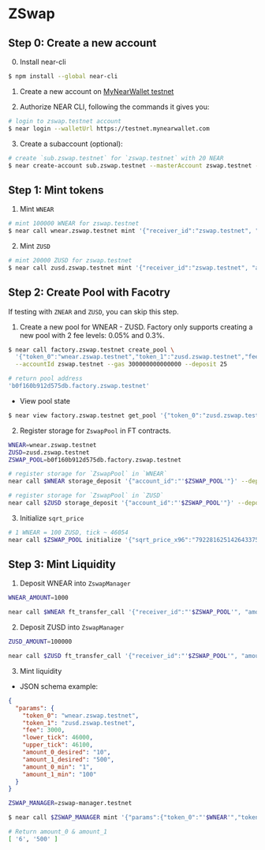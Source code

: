 # ZSwap

## Step 0: Create a new account

0. Install near-cli

```sh
$ npm install --global near-cli
```

1. Create a new account on [MyNearWallet testnet](https://testnet.mynearwallet.com/)

2. Authorize NEAR CLI, following the commands it gives you:

```sh
# login to zswap.testnet account
$ near login --walletUrl https://testnet.mynearwallet.com
```

3. Create a subaccount (optional):

```sh
# create `sub.zswap.testnet` for `zswap.testnet` with 20 NEAR
$ near create-account sub.zswap.testnet --masterAccount zswap.testnet --initialBalance 20
```

## Step 1: Mint tokens

1. Mint `WNEAR`

```sh
# mint 100000 WNEAR for zswap.testnet
$ near call wnear.zswap.testnet mint '{"receiver_id":"zswap.testnet", "amount": "100000"}' --deposit 1 --accountId zswap.testnet
```

2. Mint `ZUSD`

```sh
# mint 20000 ZUSD for zswap.testnet
$ near call zusd.zswap.testnet mint '{"receiver_id":"zswap.testnet", "amount": "200000"}' --deposit 1 --accountId zswap.testnet
```

## Step 2: Create Pool with Facotry

If testing with `ZNEAR` and `ZUSD`, you can skip this step.

1. Create a new pool for WNEAR - ZUSD. Factory only supports creating a new pool with 2 fee levels: 0.05% and 0.3%.

```sh
$ near call factory.zswap.testnet create_pool \
  '{"token_0":"wnear.zswap.testnet","token_1":"zusd.zswap.testnet","fee":3000}' \
  --accountId zswap.testnet --gas 300000000000000 --deposit 25

# return pool address
'b0f160b912d575db.factory.zswap.testnet'
```

- View pool state

```sh
$ near view factory.zswap.testnet get_pool '{"token_0":"zusd.zswap.testnet", "token_1":"wnear.zswap.testnet","fee":3000}'
```

2. Register storage for `ZswapPool` in FT contracts.

```sh
WNEAR=wnear.zswap.testnet
ZUSD=zusd.zswap.testnet
ZSWAP_POOL=b0f160b912d575db.factory.zswap.testnet

# register storage for `ZswapPool` in `WNEAR`
near call $WNEAR storage_deposit '{"account_id":"'$ZSWAP_POOL'"}' --deposit 1 --accountId zswap.testnet

# register storage for `ZswapPool` in `ZUSD`
near call $ZUSD storage_deposit '{"account_id":"'$ZSWAP_POOL'"}' --deposit 1 --accountId zswap.testnet
```

3. Initialize `sqrt_price`

```sh
# 1 WNEAR = 100 ZUSD, tick ~ 46054
near call $ZSWAP_POOL initialize '{"sqrt_price_x96":"792281625142643375935439503360"}' --accountId zswap.testnet
```

## Step 3: Mint Liquidity

1. Deposit WNEAR into `ZswapManager`

```sh
WNEAR_AMOUNT=1000

near call $WNEAR ft_transfer_call '{"receiver_id":"'$ZSWAP_POOL'", "amount":"'$WNEAR_AMOUNT'", "msg":""}' --depositYocto 1 --gas 300000000000000 --accountId zswap.testnet
```

2. Deposit ZUSD into `ZswapManager`

```sh
ZUSD_AMOUNT=100000

near call $ZUSD ft_transfer_call '{"receiver_id":"'$ZSWAP_POOL'", "amount":"'$ZUSD_AMOUNT'", "msg":""}' --depositYocto 1 --gas 300000000000000 --accountId zswap.testnet
```

3. Mint liquidity

- JSON schema example:

```json
{
  "params": {
    "token_0": "wnear.zswap.testnet",
    "token_1": "zusd.zswap.testnet",
    "fee": 3000,
    "lower_tick": 46000,
    "upper_tick": 46100,
    "amount_0_desired": "10",
    "amount_1_desired": "500",
    "amount_0_min": "1",
    "amount_1_min": "100"
  }
}
```

```sh
ZSWAP_MANAGER=zswap-manager.testnet

$ near call $ZSWAP_MANAGER mint '{"params":{"token_0":"'$WNEAR'","token_1":"'$ZUSD'","fee":3000,"lower_tick":46000,"upper_tick":46100, "amount_0_desired":"10","amount_1_desired":"500","amount_0_min":"1","amount_1_min":"100"}}' --gas 300000000000000 --accountId zswap.testnet

# Return amount_0 & amount_1
[ '6', '500' ]
```
